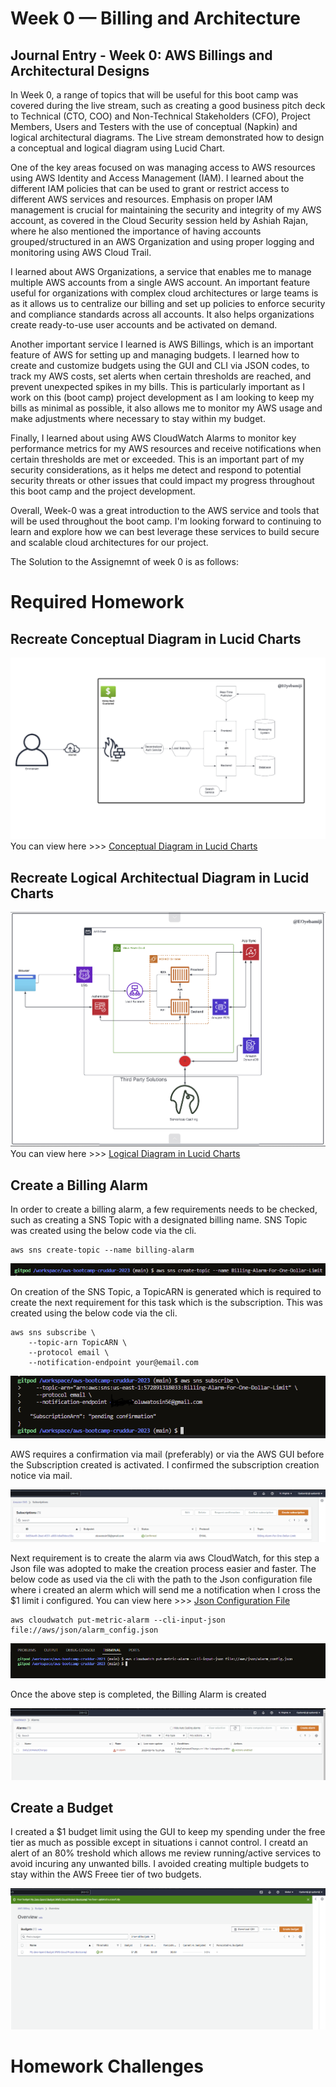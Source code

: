 # Week 0 — Billing and Architecture
## Journal Entry - Week 0: AWS Billings and Architectural Designs

In Week 0, a range of topics that will be useful for this boot camp was covered during the live stream, such as creating a good business pitch deck to Technical (CTO, COO) and Non-Technical Stakeholders (CFO), Project Members, Users and Testers with the use of conceptual (Napkin) and logical architectural diagrams.
The Live stream demonstrated how to design a conceptual and logical diagram using Lucid Chart.

One of the key areas focused on was managing access to AWS resources using AWS Identity and Access Management (IAM). I learned about the different IAM policies that can be used to grant or restrict access to different AWS services and resources. Emphasis on proper IAM management is crucial for maintaining the security and integrity of my AWS account, as covered in the Cloud Security session held by Ashiah Rajan, where he also mentioned the importance of having accounts grouped/structured in an AWS Organization and using proper logging and monitoring using AWS Cloud Trail.

I learned about AWS Organizations, a service that enables me to manage multiple AWS accounts from a single AWS account. An important feature useful for organizations with complex cloud architectures or large teams is as it allows us to centralize our billing and set up policies to enforce security and compliance standards across all accounts. It also helps organizations create ready-to-use user accounts and be activated on demand.

Another important service I learned is AWS Billings, which is an important feature of AWS for setting up and managing budgets. I learned how to create and customize budgets using the GUI and CLI via JSON codes, to track my AWS costs, set alerts when certain thresholds are reached, and prevent unexpected spikes in my bills. This is particularly important as I work on this (boot camp) project development as I am looking to keep my bills as minimal as possible, it also allows me to monitor my AWS usage and make adjustments where necessary to stay within my budget.

Finally, I learned about using AWS CloudWatch Alarms to monitor key performance metrics for my AWS resources and receive notifications when certain thresholds are met or exceeded. This is an important part of my security considerations, as it helps me detect and respond to potential security threats or other issues that could impact my progress throughout this boot camp and the project development.

Overall, Week-0 was a great introduction to the AWS service and tools that will be used throughout the boot camp. I'm looking forward to continuing to learn and explore how we can best leverage these services to build secure and scalable cloud architectures for our project.

The Solution to the Assignemnt of week 0 is as follows:

# Required Homework

## Recreate Conceptual Diagram in Lucid Charts

![Conceptual Diagram in Lucid Charts](assets/Week-0/Lucid%20Conceptual%20sketch.PNG)
You can view here >>> [Conceptual Diagram in Lucid Charts](https://lucid.app/lucidchart/455fe163-12c5-4d1a-aa2f-50814ada8bbc/edit?viewport_loc=-1156%2C-710%2C3288%2C1674%2C0_0&invitationId=inv_bbc21a1a-a061-43ac-a224-a9b128c733dd)

## Recreate Logical Architectual Diagram in Lucid Charts

![Logical Diagram in Lucid Charts](assets/Week-0/Lucid%20Logical%20Diagram.PNG)
You can view here >>> [Logical Diagram in Lucid Charts](https://lucid.app/lucidchart/8f2f06b6-1e26-4b83-ae98-ef7d4fcd81f6/edit?view_items=8zPxB~y6JEtN&invitationId=inv_df154176-32fb-453c-a1b1-7b7341f868e4)

## Create a Billing Alarm
In order to create a billing alarm, a few requirements needs to be checked, such as creating a SNS Topic with a designated billing name. SNS Topic was created using the below code via the cli.
```
aws sns create-topic --name billing-alarm
```
![SNS Topic](assets/Week-0/SNS%20Topic.PNG)

On creation of the SNS Topic, a TopicARN is generated which is required to create the next requirement for this task which is the subscription. This was created using the below code via the cli.
```
aws sns subscribe \
    --topic-arn TopicARN \
    --protocol email \
    --notification-endpoint your@email.com
```
![SNS Subscription](assets/Week-0/Billing%20Alarm.PNG)

AWS requires a confirmation via mail (preferably) or via the AWS GUI before the Subscription created is activated. I confirmed the subscription creation notice via mail.

![AWS SNS](assets/Week-0/AWS%20SNS.PNG)

Next requirement is to create the alarm via aws CloudWatch, for this step a Json file was adopted to make the creation process easier and faster. The below code as used via the cli with the path to the Json configuration file where i created an alerm which will send me a notification when I cross the $1 limit i configured.
You can view here >>> [Json Configuration File](https://github.com/EOyebamiji/aws-bootcamp-cruddur-2023/blob/main/aws/json/alarm_config.json)
```
aws cloudwatch put-metric-alarm --cli-input-json file://aws/json/alarm_config.json
```
![CLI COnfig for CloudWatch](assets/Week-0/CloudWatch.PNG)

Once the above step is completed, the Billing Alarm is created

![Billing Alarm](assets/Week-0/CloudWatch%20Overview.PNG)

## Create a Budget
I created a $1 budget limit using the GUI to keep my spending under the free tier as much as possible except in situations i cannot control. I creatd an alert of an 80% treshold which allows me review running/active services to avoid incuring any unwanted bills. I avoided creating multiple budgets to stay within the AWS Freee tier of two budgets.

![Budget](assets/Week-0/Budget-Alarm.PNG)


# Homework Challenges

